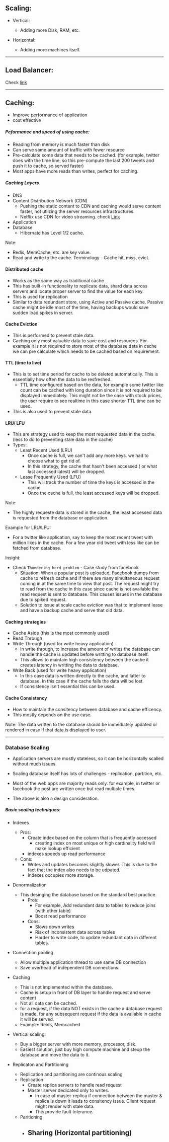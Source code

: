 ## Scaling:
  - Vertical:
     - Adding more Disk, RAM, etc.
     
  - Horizontal:
     - Adding more machines itself.

--------------------------
## Load Balancer:
  Check [link](https://github.com/thirumurthis/Learnings/blob/master/loadbalancer/properties_routing_methods.md)

------------------
## Caching:
  - Improve performance of application
  - cost effective

##### Peformance and speed of using cache:
   - Reading from memory is much faster than disk
   - Can serve same amount of traffic with fewer resource
   - Pre-calculate some data that needs to be cached. (for example, twitter does with the time line, so this pre-compute the last 200 tweets and push it to cache, so served faster)
   - Most apps have more reads than writes, perfect for caching. 

##### Caching Layers
   - DNS
   - Content Distribution Network (CDN)  
      - Pushing the static content to CDN and caching would serve content faster, not utlizing the server resources infrastructures.
      - Netflix use CDN for video streaming. check [Link](https://medium.com/swlh/a-design-analysis-of-cloud-based-microservices-architecture-at-netflix-98836b2da45f)
   - Application
   - Database
      -  Hibernate has Level 1/2 cache.

 Note: 
   - Redis, MemCache, etc. are key value. 
   - Read and write to the cache. Terminology - Cache hit, miss, evict.

#### Distributed cache
   - Works as the same way as traditional cache
   - This has built-in functionality to replicate data, shard data across servers and locate proper server to find the value for each key.
   - This is used for replication
   - Similar to data redundant store, using Active and Passive cache. Passive cache might be idle most of the time, having backups would save sudden load spikes in server.

#### Cache Eviction
  - This is performed to prevent stale data.
  - Caching only most valuable data to save cost and resources. For example it is not required to store most of the database data in cache we can pre calculate which needs to be cached based on requirement.

#### TTL (time to live) 
  - This is to set time period for cache to be deleted automatically. This is essentially how often the data to be resfreshed.
      - TTL time configured based on the data, for example some twitter like count can be cached with long duration since it is not required to be displayed immediately. This might not be the case with stock prices, the user require to see realtime in this case shorter TTL time can be used.
  - This is also used to prevent stale data.

#### LRU/ LFU
 - This are strategy used to keep the most requested data in the cache. (less to do to preventing stale data in the cache)
 - Types:
    - Least Recent Used (LRU)
      - Once cache is full, we can't add any more keys. we had to choose what to get rid of. 
      - In this strategy, the cache that hasn't been accessed ( or what last accessed latest) will be dropped.
    - Lease Frequently Used (LFU)
      - This will track the number of time the keys is accessed in the cache
      - Once the cache is full, the least accessed keys will be dropped.

 Note: 
   - The highly requeste data is stored in the cache, the least accessed data is requested from the database or application.
 
 Example for LRU/LFU:
   - For a twitter like application, say to keep the most recent tweet with million likes in the cache. For a few year old tweet with less like can be fetched from database.
 
 Insight: 
   - Check `Thundering herd problem`
    - Case study from facebook
       - Situation: When a popular post is uploaded, Facebook dumps from cache to refresh cache and if there are many simultaneous request coming in at the same time to view that post. The request might try to read from the cache in this case since cache is not available the read request is sent to database. This causes issues in the database due to spiked request.
       - Solution to issue at scale cache eviction was that to implement lease and have a backup cache and serve that old data.
 
 #### Caching strategies
   - Cache Aside  (this is the most commonly used)
   - Read Through
   - Write Through (used for write heavy application) 
      - In write through, to increase the amount of writes the database can handle the cache is updated before writting to database itself.
      - This allows to maintain high consistency between the cache it creates latency in writting the data to database.
   - Write Back (used for write heavy application)
      - In this case data is written directly to the cache, and latter to database. In this case if the cache fails the data will be lost.
      - If consistency isn't essential this can be used.
 
 #### Cache Consistency
  -  How to maintain the consitency between database and cache efficency.
  -  This mostly depends on the use case.

Note: The data written to the database should be immediately updated or rendered in case if that data is displayed to user.

-------------

### Database Scaling
  - Application servers are mostly stateless, so it can be horizontally scalled without much issues.
  - Scaling database itself has lots of challenges - replication, partition, etc.

- Most of the web apps are majority reads only. for example, in twitter or facebook the post are written once but read multiple times.
- The above is also a design consideration.

##### Basic scaling techniques:
   - Indexes 
     - Pros:
       - Create index based on the column that is frequently accessed 
         - creating index on most unique or high cardinality field will make lookup efficient
       - indexes speeds up read performance
     - Cons:
       - Writes and updates becomes slightly slower. This is due to the fact that the index also needs to be udpated.
       - Indexes occupies more storage.

   - Denormalization
      - This desinging the database based on the standard best practice.
        - Pros:
           - For example, Add redundant data to tables to reduce joins (with other table)
           - Boost read performance
        - Cons:
           - Slows down writes
          - Risk of inconsistent data across tables
          - Harder to write code, to update redundant data in different tables.

   - Connection pooling
     - Allow multiple application thread to use same DB connection 
     - Save overhead of independent DB connections. 

   - Caching
     - This is not implemented within the database.
     - Cache is setup in front of DB layer to handle request and serve content
     - Not all data can be cached.
     - for a request, if the data NOT exists in the cache a database request is made, for any subsequent request if the data is available in cache it will be served.
     - Example: Reids, Memcached
   - Vertical scaling:
      - Buy a bigger server with more memory, processor, disk.
      - Easiest solution, just buy high compute machine and steup the database and move the data to it.

   - Replicaton and Partitioning 
      - Replication and partitioning are continous scaling
       - Replication
          - Create replica servers to handle read request
          - Master server dedicated only to writes. 
            - In case of master-replica if connection between the master & replica is down it leads to consitency issue. Client request might render with stale data.
            - This provide fault tolerance.
       - Paritioning
          - Sharing (Horizontal partitioning)
             -  
      
